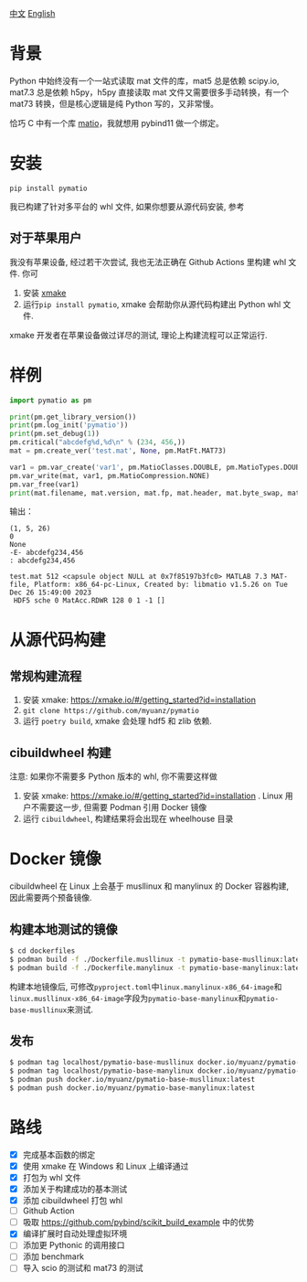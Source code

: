 [中文](./README.md) [English](./README_en.md)

# 背景

Python 中始终没有一个一站式读取 mat 文件的库，mat5 总是依赖 scipy.io, mat7.3 总是依赖 h5py，h5py 直接读取 mat 文件又需要很多手动转换，有一个 mat73 转换，但是核心逻辑是纯 Python 写的，又非常慢。

恰巧 C 中有一个库 [matio](https://github.com/tbeu/matio)，我就想用 pybind11 做一个绑定。

# 安装

```
pip install pymatio
```

我已构建了针对多平台的 whl 文件, 如果你想要从源代码安装, 参考

## 对于苹果用户

我没有苹果设备, 经过若干次尝试, 我也无法正确在 Github Actions 里构建 whl 文件. 你可

1. 安装 [xmake](https://xmake.io/#/getting_started?id=installation)
2. 运行`pip install pymatio`, xmake 会帮助你从源代码构建出 Python whl 文件. 

xmake 开发者在苹果设备做过详尽的测试, 理论上构建流程可以正常运行. 

# 样例

```python
import pymatio as pm

print(pm.get_library_version())
print(pm.log_init('pymatio'))
print(pm.set_debug(1))
pm.critical("abcdefg%d,%d\n" % (234, 456,))
mat = pm.create_ver('test.mat', None, pm.MatFt.MAT73)

var1 = pm.var_create('var1', pm.MatioClasses.DOUBLE, pm.MatioTypes.DOUBLE, 2, (2, 3,), (1, 2, 3, 4, 5, 6,), 0)
pm.var_write(mat, var1, pm.MatioCompression.NONE)
pm.var_free(var1)
print(mat.filename, mat.version, mat.fp, mat.header, mat.byte_swap, mat.mode, mat.bof, mat.next_index, mat.num_datasets, mat.refs_id, mat.dir)
```

输出：

```
(1, 5, 26)
0
None
-E- abcdefg234,456
: abcdefg234,456

test.mat 512 <capsule object NULL at 0x7f85197b3fc0> MATLAB 7.3 MAT-file, Platform: x86_64-pc-Linux, Created by: libmatio v1.5.26 on Tue Dec 26 15:49:00 2023
 HDF5 sche 0 MatAcc.RDWR 128 0 1 -1 []
 ```

# 从源代码构建

## 常规构建流程

1. 安装 xmake: https://xmake.io/#/getting_started?id=installation
2. `git clone https://github.com/myuanz/pymatio`
3. 运行 `poetry build`, xmake 会处理 hdf5 和 zlib 依赖. 


## cibuildwheel 构建

注意: 如果你不需要多 Python 版本的 whl, 你不需要这样做

1. 安装 xmake: https://xmake.io/#/getting_started?id=installation . Linux 用户不需要这一步, 但需要 Podman 引用 Docker 镜像
2. 运行 `cibuildwheel`, 构建结果将会出现在 wheelhouse 目录

# Docker 镜像

cibuildwheel 在 Linux 上会基于 musllinux 和 manylinux 的 Docker 容器构建, 因此需要两个预备镜像. 

## 构建本地测试的镜像

```bash
$ cd dockerfiles
$ podman build -f ./Dockerfile.musllinux -t pymatio-base-musllinux:latest .
$ podman build -f ./Dockerfile.manylinux -t pymatio-base-manylinux:latest .
```

构建本地镜像后, 可修改`pyproject.toml`中`linux.manylinux-x86_64-image`和`linux.musllinux-x86_64-image`字段为`pymatio-base-manylinux`和`pymatio-base-musllinux`来测试.

## 发布

```bash
$ podman tag localhost/pymatio-base-musllinux docker.io/myuanz/pymatio-base-musllinux:latest
$ podman tag localhost/pymatio-base-manylinux docker.io/myuanz/pymatio-base-manylinux:latest
$ podman push docker.io/myuanz/pymatio-base-musllinux:latest
$ podman push docker.io/myuanz/pymatio-base-manylinux:latest
```


# 路线

- [x] 完成基本函数的绑定
- [x] 使用 xmake 在 Windows 和 Linux 上编译通过
- [x] 打包为 whl 文件
- [x] 添加关于构建成功的基本测试
- [x] 添加 cibuildwheel 打包 whl
- [ ] Github Action
- [ ] 吸取 https://github.com/pybind/scikit_build_example 中的优势
- [x] 编译扩展时自动处理虚拟环境
- [ ] 添加更 Pythonic 的调用接口
- [ ] 添加 benchmark
- [ ] 导入 scio 的测试和 mat73 的测试
